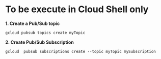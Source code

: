 # **To be execute in Cloud Shell only**

**1. Create a Pub/Sub topic**

    gcloud pubsub topics create myTopic

**2. Create Pub/Sub Subscription**

    gcloud  pubsub subscriptions create --topic myTopic mySubscription
